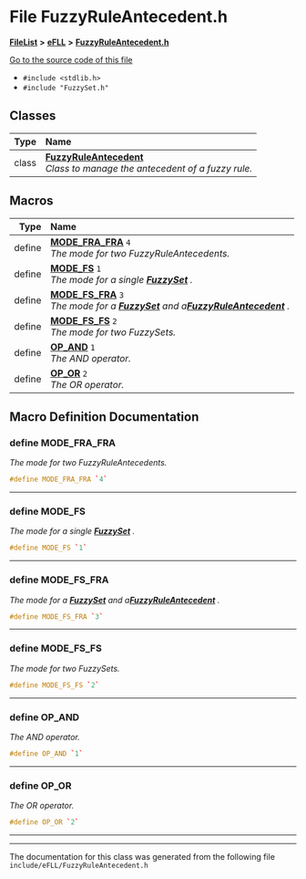 

# File FuzzyRuleAntecedent.h



[**FileList**](files.md) **>** [**eFLL**](dir_26fb29e3dc7aa006416ef68260f1131f.md) **>** [**FuzzyRuleAntecedent.h**](_fuzzy_rule_antecedent_8h.md)

[Go to the source code of this file](_fuzzy_rule_antecedent_8h_source.md)



* `#include <stdlib.h>`
* `#include "FuzzySet.h"`















## Classes

| Type | Name |
| ---: | :--- |
| class | [**FuzzyRuleAntecedent**](class_fuzzy_rule_antecedent.md) <br>_Class to manage the antecedent of a fuzzy rule._  |

















































## Macros

| Type | Name |
| ---: | :--- |
| define  | [**MODE\_FRA\_FRA**](_fuzzy_rule_antecedent_8h.md#define-mode_fra_fra)  `4`<br>_The mode for two FuzzyRuleAntecedents._  |
| define  | [**MODE\_FS**](_fuzzy_rule_antecedent_8h.md#define-mode_fs)  `1`<br>_The mode for a single_ [_**FuzzySet**_](class_fuzzy_set.md) _._ |
| define  | [**MODE\_FS\_FRA**](_fuzzy_rule_antecedent_8h.md#define-mode_fs_fra)  `3`<br>_The mode for a_ [_**FuzzySet**_](class_fuzzy_set.md) _and a_[_**FuzzyRuleAntecedent**_](class_fuzzy_rule_antecedent.md) _._ |
| define  | [**MODE\_FS\_FS**](_fuzzy_rule_antecedent_8h.md#define-mode_fs_fs)  `2`<br>_The mode for two FuzzySets._  |
| define  | [**OP\_AND**](_fuzzy_rule_antecedent_8h.md#define-op_and)  `1`<br>_The AND operator._  |
| define  | [**OP\_OR**](_fuzzy_rule_antecedent_8h.md#define-op_or)  `2`<br>_The OR operator._  |

## Macro Definition Documentation





### define MODE\_FRA\_FRA 

_The mode for two FuzzyRuleAntecedents._ 
```C++
#define MODE_FRA_FRA `4`
```




<hr>



### define MODE\_FS 

_The mode for a single_ [_**FuzzySet**_](class_fuzzy_set.md) _._
```C++
#define MODE_FS `1`
```




<hr>



### define MODE\_FS\_FRA 

_The mode for a_ [_**FuzzySet**_](class_fuzzy_set.md) _and a_[_**FuzzyRuleAntecedent**_](class_fuzzy_rule_antecedent.md) _._
```C++
#define MODE_FS_FRA `3`
```




<hr>



### define MODE\_FS\_FS 

_The mode for two FuzzySets._ 
```C++
#define MODE_FS_FS `2`
```




<hr>



### define OP\_AND 

_The AND operator._ 
```C++
#define OP_AND `1`
```




<hr>



### define OP\_OR 

_The OR operator._ 
```C++
#define OP_OR `2`
```




<hr>

------------------------------
The documentation for this class was generated from the following file `include/eFLL/FuzzyRuleAntecedent.h`

